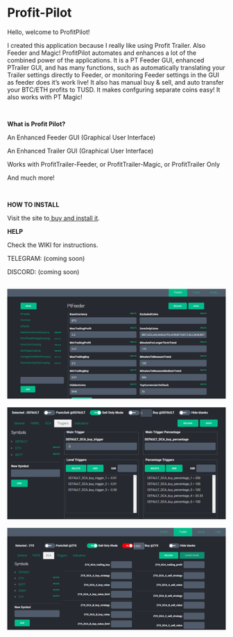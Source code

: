 # Profit-Pilot
<p>Hello, welcome to ProfitPilot!</p>
<p>I created this application because I really like using Profit Trailer. Also Feeder and Magic! ProfitPilot automates and enhances a lot of the combined power of the applications. It is a PT Feeder GUI, enhanced PTrailer GUI, and has many functions, such as automatically translating your Trailer settings directly to Feeder, or monitoring Feeder settings in the GUI as feeder does it’s work live! It also has manual buy & sell, and auto transfer your BTC/ETH profits to TUSD. It makes confguring separate coins easy! It also works with PT Magic!</p>
&nbsp;
<p><strong>What is Profit Pilot?</strong></p>
<p>An Enhanced Feeder GUI (Graphical User Interface) </p>
<p>An Enhanced Trailer GUI (Graphical User Interface) </p>
<p>Works with ProfitTrailer-Feeder, or ProfitTrailer-Magic, or ProfitTrailer Only</p>
<p>And much more!</p>
&nbsp;
<p><strong>HOW TO INSTALL</strong></p>
<p>   Visit the site to<a href="http://digitaltradingsoftware.com"> buy and install it</a>.</p>
<strong>HELP</strong>
<p>   Check the WIKI for instructions.</p>
<p>  TELEGRAM: (coming soon)</p>
<p>  DISCORD: (coming soon)</p>
&nbsp;
<img src="installimages/screenshot-feederpanel1.png" width="800">
&nbsp;
<img src="installimages/screenshot-trailertriggers.png" width="800">
&nbsp;
<img src="installimages/screenshot-trailerpanel1.png" width="800">
&nbsp;

&nbsp;
 
